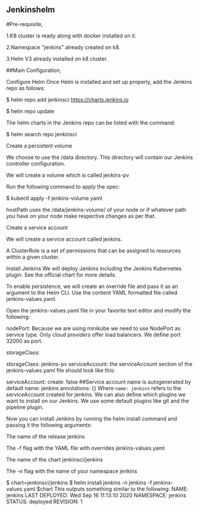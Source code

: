 ## Jenkinshelm

#Pre-requisite,

1.K8 cluster is ready along with docker installed on it.

2.Namespace "jenkins" already created on k8.

3.Helm V3 already installed on k8 cluster.

##Main Configuration,

Configure Helm
Once Helm is installed and set up properly, add the Jenkins repo as follows:

$ helm repo add jenkinsci https://charts.jenkins.io

$ helm repo update

The helm charts in the Jenkins repo can be listed with the command:

$ helm search repo jenkinsci

Create a persistent volume

We choose to use the /data directory. This directory will contain our Jenkins controller configuration.

We will create a volume which is called jenkins-pv

Run the following command to apply the spec:

$ kubectl apply -f jenkins-volume.yaml

 hostPath uses the /data/jenkins-volume/ of your node or if whatever path you have on your node make respective changes as per that.
 
 Create a service account
 
 We will create a service account called jenkins.

A ClusterRole is a set of permissions that can be assigned to resources within a given cluster.

Install Jenkins
We will deploy Jenkins including the Jenkins Kubernetes plugin. See the official chart for more details.

To enable persistence, we will create an override file and pass it as an argument to the Helm CLI. Use the content YAML formatted file called jenkins-values.yaml.
 
Open the jenkins-values.yaml file in your favorite text editor and modify the following:

nodePort: Because we are using minikube we need to use NodePort as service type. Only cloud providers offer load balancers. We define port 32000 as port.

storageClass:

storageClass: jenkins-pv
serviceAccount: the serviceAccount section of the jenkins-values.yaml file should look like this:

serviceAccount:
create: false
##Service account name is autogenerated by default
name: jenkins
annotations: {}
Where `name: jenkins` refers to the serviceAccount created for jenkins.
We can also define which plugins we want to install on our Jenkins. We use some default plugins like git and the pipeline plugin.

Now you can install Jenkins by running the helm install command and passing it the following arguments:

The name of the release jenkins

The -f flag with the YAML file with overrides jenkins-values.yaml

The name of the chart jenkinsci/jenkins

The -n flag with the name of your namespace jenkins

$ chart=jenkinsci/jenkins
$ helm install jenkins -n jenkins -f jenkins-values.yaml $chart
This outputs something similar to the following:
NAME: jenkins
LAST DEPLOYED: Wed Sep 16 11:13:10 2020
NAMESPACE: jenkins
STATUS: deployed
REVISION: 1

